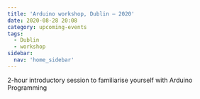 ```yaml
---
title: 'Arduino workshop, Dublin – 2020'
date: 2020-08-28 20:08
category: upcoming-events
tags:
  - Dublin
  - workshop
sidebar:
  nav: 'home_sidebar'
---
```


2-hour introductory session to familiarise yourself with Arduino Programming
